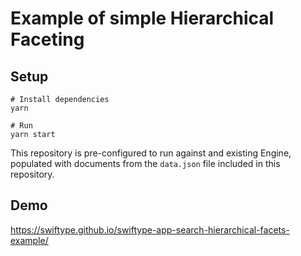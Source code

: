 # Example of simple Hierarchical Faceting

## Setup

```shell
# Install dependencies
yarn

# Run
yarn start
```

This repository is pre-configured to run against and existing Engine, populated
with documents from the `data.json` file included in this repository.

## Demo

https://swiftype.github.io/swiftype-app-search-hierarchical-facets-example/
